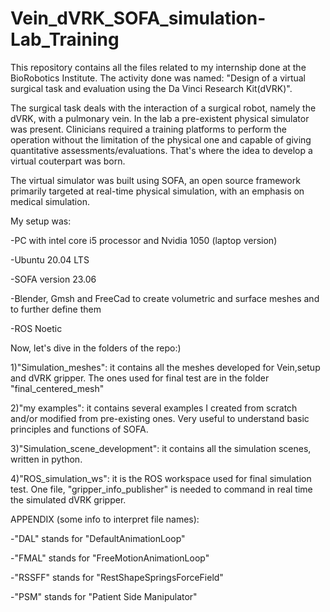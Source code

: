 # Vein_dVRK_SOFA_simulation-Lab_Training

This repository contains all the files related to my internship done at the BioRobotics Institute.
The activity done was named: "Design of a virtual surgical task and evaluation using the Da Vinci Research Kit(dVRK)".

The surgical task deals with the interaction of a surgical robot, namely the dVRK, with a pulmonary vein.
In the lab a pre-existent physical simulator was present. Clinicians required a training platforms to perform the operation without the limitation of the physical one and capable of giving quantitative assessments/evaluations. That's where the idea to develop a virtual couterpart was born.

The virtual simulator was built using SOFA, an open source framework primarily targeted at real-time physical simulation, with an emphasis on medical simulation.

My setup was:

-PC with intel core i5 processor and Nvidia 1050 (laptop version)

-Ubuntu 20.04 LTS

-SOFA version 23.06

-Blender, Gmsh and FreeCad to create volumetric and surface meshes and to further define them

-ROS Noetic


Now, let's dive in the folders of the repo:)


1)"Simulation_meshes": it contains all the meshes developed for Vein,setup and dVRK gripper. The ones used for final test are in the folder "final_centered_mesh"

2)"my examples": it contains several examples I created from scratch and/or modified from pre-existing ones. Very useful to understand basic principles and functions of SOFA.

3)"Simulation_scene_development": it contains all the simulation scenes, written in python.

4)"ROS_simulation_ws": it is the ROS workspace used for final simulation test. One file, "gripper_info_publisher" is needed to command in real time the simulated dVRK gripper.



APPENDIX (some info to interpret file names):

-"DAL" stands for "DefaultAnimationLoop"

-"FMAL" stands for "FreeMotionAnimationLoop"

-"RSSFF" stands for "RestShapeSpringsForceField"

-"PSM" stands for "Patient Side Manipulator"
